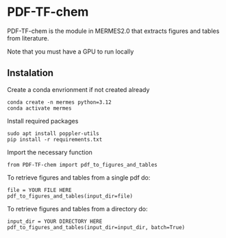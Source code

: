 # PDF-TF-chem

PDF-TF-chem is the module in MERMES2.0 that extracts figures and tables from literature.

Note that you must have a GPU to run locally

## Instalation

Create a conda envrionment if not created already
```
conda create -n mermes python=3.12
conda activate mermes
```

Install required packages

```
sudo apt install poppler-utils
pip install -r requirements.txt
```

Import the necessary function
```
from PDF-TF-chem import pdf_to_figures_and_tables

```

To retrieve figures and tables from a single pdf do:
```
file = YOUR FILE HERE
pdf_to_figures_and_tables(input_dir=file)
```

To retrieve figures and tables from a directory do:
```
input_dir = YOUR DIRECTORY HERE
pdf_to_figures_and_tables(input_dir=input_dir, batch=True)
```